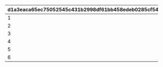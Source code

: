 |d1a3eaca65ec75052545c431b2998df61bb458edeb0285cf54536b1d7d7bfd8d|686c7cff9df22f0df05b10ee19e6198c38bc3f7b0e76d56d84284f145ac0af94|63dd828a657c7bead80d926710c69b31e255d3ec5ff37a9506049c2638f84330|75132608c970673393a6db9c64e30fbdfe7c4922878ddd874f82f466ddb9f90f|
| --- | --- | --- | --- |
|1|-1|-1|11|
|2|-1|-1|12|
|3|-1|11002002|13|
|4|-1|11003005|14|
|5|-1|11002012|15|
|6|-1|-1|16|